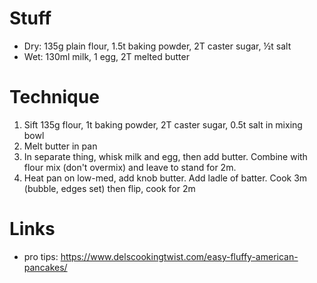 # Stuff

- Dry: 135g plain flour, 1.5t baking powder, 2T caster sugar, ½t salt
- Wet: 130ml milk, 1 egg, 2T melted butter

# Technique

1. Sift 135g flour, 1t baking powder, 2T caster sugar, 0.5t salt in mixing bowl
2. Melt butter in pan
3. In separate thing, whisk milk and egg, then add butter. Combine with flour mix (don't overmix) and leave to stand for 2m.
4. Heat pan on low-med, add knob butter. Add ladle of batter. Cook 3m (bubble, edges set) then flip, cook for 2m

# Links

- pro tips: https://www.delscookingtwist.com/easy-fluffy-american-pancakes/
